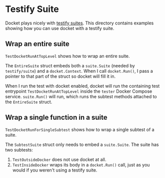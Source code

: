 # Testify Suite

Docket plays nicely with
[testify suites](https://github.com/stretchr/testify/blob/master/README.md#suite-package).
This directory contains examples showing how you can use docket with a testify
suite.

## Wrap an entire suite

`TestDocketRunAtTopLevel` shows how to wrap an entire suite.

The `EntireSuite` struct embeds both a `suite.Suite` (needed by `testify/suite`)
and a `docket.Context`. When I call `docket.Run()`, I pass a pointer to that
part of the struct so docket will fill it in.

When I run the test with docket enabled, docket will run the containing test
entrypoint `TestDocketRunAtTopLevel` inside the `tester` Docker Compose service.
`suite.Run()` will run, which runs the subtest methods attached to the
`EntireSuite` struct.

## Wrap a single function in a suite

`TestDocketRunForSingleSubtest` shows how to wrap a single subtest of a suite.

The `SubtestSuite` struct only needs to embed a `suite.Suite`. The suite has two
subtests:

1. `TestOutsideDocker` does not use docket at all.
2. `TestInsideDocker` wraps its body in a `docket.Run()` call, just as you would
   if you weren't using a testify suite.
